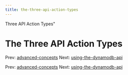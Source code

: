 ```yaml
---
title: the-three-api-action-types
---
```


Three API Action Types"

# The Three API Action Types

Prev: [advanced-concepts](advanced-concepts.md)
Next:
[using-the-dynamodb-api](using-the-dynamodb-api.md)

Prev: [advanced-concepts](advanced-concepts.md)
Next:
[using-the-dynamodb-api](using-the-dynamodb-api.md)
